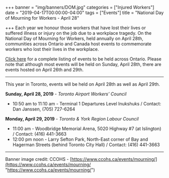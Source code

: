 +++
banner = "img/banners/DOM.jpg"
categories = ["Injured Workers"]
date = "2019-04-17T00:00:00-04:00"
tags = ["Events"]
title = "National Day of Mourning for Workers - April 28"

+++
Each year we honour those workers that have lost their lives or suffered illness or injury on the job due to a workplace tragedy. On the National Day of Mourning for Workers, held annually on April 28th, communities across Ontario and Canada host events to commemorate workers who lost their lives in the workplace.

[Click here](https://www.whsc.on.ca/Files/Events/WHSC_DOM2019_EventListing_Apr3a.aspx "Workers Health and Safety Centre") for a complete listing of events to be held across Ontario. Please note that although most events will be held on Sunday, April 28th, there are events hosted on April 26th and 29th.

***

This year in Toronto, events will be held on April 28th as well as April 29th.

**Sunday, April 28, 2019** _- Toronto Airport Workers’ Council_

* 10:50 am to 11:10 am - Terminal 1 Departures Level Inukshuks / Contact: Dan Janssen, (705) 727-6264 

**Monday, April 29, 2019** _- Toronto & York Region Labour Council_

* 11:00 am - Woodbridge Memorial Arena, 5020 Highway #7 (at Islington) / Contact: (416) 441-3663 
* 12:00 pm noon - Larry Sefton Park, North-East corner of Bay and Hagerman Streets (behind Toronto City Hall) / Contact: (416) 441-3663

***

Banner image credit: CCOHS - [https://www.ccohs.ca/events/mourning/](https://www.ccohs.ca/events/mourning/ "https://www.ccohs.ca/events/mourning/")